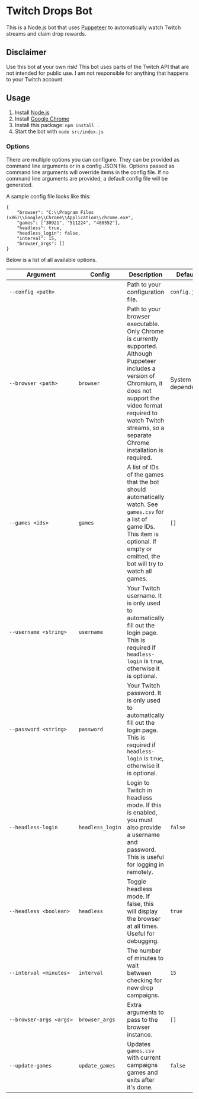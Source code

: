 # Twitch Drops Bot

This is a Node.js bot that uses [Puppeteer](https://github.com/puppeteer/puppeteer) to automatically watch Twitch streams and claim drop rewards.

## Disclaimer

Use this bot at your own risk! This bot uses parts of the Twitch API that are not intended for public use. I am not responsible for anything that happens to your Twitch account.

## Usage

1) Install [Node.js](https://nodejs.org/)
2) Install [Google Chrome](https://www.google.com/chrome/)
3) Install this package: `npm install .`
4) Start the bot with `node src/index.js`

### Options

There are multiple options you can configure. They can be provided as command line arguments or in a config JSON file. Options passed as command line arguments will override items in the config file. If no command line arguments are provided, a default config file will be generated.

A sample config file looks like this:
```
{
    "browser": "C:\\Program Files (x86)\\Google\\Chrome\\Application\\chrome.exe",
    "games": ["30921", "511224", "488552"],
    "headless": true,
    "headless_login": false,
    "interval": 15,
    "browser_args": []
}
```

Below is a list of all available options.

| Argument | Config | Description | Default |
| --- | --- | --- | --- |
| <code>&#8209;&#8209;config&nbsp;\<path\></code> | | Path to your configuration file.| `config.json` |
| <code>&#8209;&#8209;browser&nbsp;\<path\></code> | `browser` | Path to your browser executable. Only Chrome is currently supported. Although Puppeteer includes a version of Chromium, it does not support the video format required to watch Twitch streams, so a separate Chrome installation is required. | System dependent |
| <code>&#8209;&#8209;games&nbsp;\<ids\></code> | `games` | A list of IDs of the games that the bot should automatically watch. See `games.csv` for a list of game IDs. This item is optional. If empty or omitted, the bot will try to watch all games. | `[]` |
| <code>&#8209;&#8209;username&nbsp;\<string\></code> | `username` | Your Twitch username. It is only used to automatically fill out the login page. This is required if `headless-login` is `true`, otherwise it is optional. | |
| <code>&#8209;&#8209;password&nbsp;\<string\></code> | `password` | Your Twitch password. It is only used to automatically fill out the login page. This is required if `headless-login` is `true`, otherwise it is optional. | |
| <code>&#8209;&#8209;headless-login</code> | `headless_login` | Login to Twitch in headless mode. If this is enabled, you must also provide a username and password. This is useful for logging in remotely. | `false` |
| <code>&#8209;&#8209;headless&nbsp;\<boolean\></code> | `headless` | Toggle headless mode. If false, this will display the browser at all times. Useful for debugging. | `true` |
| <code>&#8209;&#8209;interval&nbsp;\<minutes\></code> | `interval` | The number of minutes to wait between checking for new drop campaigns.| `15` |
| <code>&#8209;&#8209;browser&#8209;args&nbsp;\<args\></code> | `browser_args` | Extra arguments to pass to the browser instance. | `[]` |
| <code>&#8209;&#8209;update&#8209;games</code> | `update_games` | Updates `games.csv` with current campaigns games and exits after it's done. | `false` |
